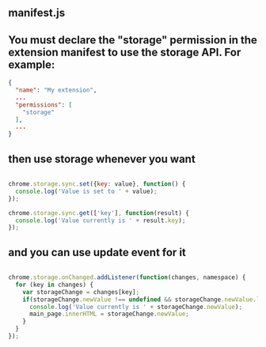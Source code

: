 ## manifest.js
## You must declare the "storage" permission in the extension manifest to use the storage API. For example:
```json
{
  "name": "My extension",
  ...
  "permissions": [
    "storage"
  ],
  ...
}

```

## then use storage whenever you want

```js

chrome.storage.sync.set({key: value}, function() {
  console.log('Value is set to ' + value);
});

chrome.storage.sync.get(['key'], function(result) {
  console.log('Value currently is ' + result.key);
});

```

## and you can use update event for it

```js

chrome.storage.onChanged.addListener(function(changes, namespace) {
  for (key in changes) {
    var storageChange = changes[key];
    if(storageChange.newValue !== undefined && storageChange.newValue.length > 0 ) {
      console.log('Value currently is ' + storageChange.newValue);
      main_page.innerHTML = storageChange.newValue;
    }
  }
});

```
